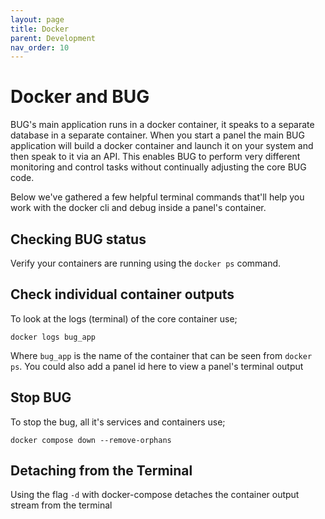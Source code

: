 ```yaml
---
layout: page
title: Docker
parent: Development
nav_order: 10
---
```


# Docker and BUG

BUG's main application runs in a docker container, it speaks to a separate database in a separate container.
When you start a panel the main BUG application will build a docker container and launch it on your system and then speak to it via an API.
This enables BUG to perform very different monitoring and control tasks without continually adjusting the core BUG code.

Below we've gathered a few helpful terminal commands that'll help you work with the docker cli and debug inside a panel's container.

## Checking BUG status

Verify your containers are running using the `docker ps` command.

## Check individual container outputs

To look at the logs (terminal) of the core container use;

`docker logs bug_app`

Where `bug_app` is the name of the container that can be seen from `docker ps`. You could also add a panel id here to view a panel's terminal output

## Stop BUG

To stop the bug, all it's services and containers use;

`docker compose down --remove-orphans`

## Detaching from the Terminal

Using the flag `-d` with docker-compose detaches the container output stream from the terminal
